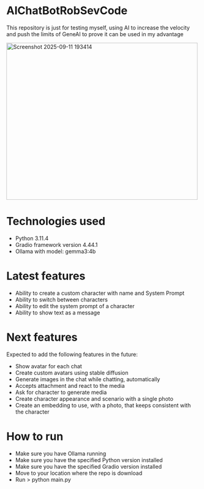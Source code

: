 # AIChatBotRobSevCode
This repository is just for testing myself, using AI to increase the velocity and push the limits of GeneAI to prove it can be used in my advantage

<img width="499" height="410" alt="Screenshot 2025-09-11 193414" src="https://github.com/user-attachments/assets/0035a406-90c0-4f6e-be86-2b44a6481b14" />


# Technologies used
* Python 3.11.4
* Gradio framework version 4.44.1
* Ollama with model: gemma3:4b

# Latest features
* Ability to create a custom character with name and System Prompt
* Ability to switch between characters
* Ability to edit the system prompt of a character
* Ability to show text as a message

# Next features
Expected to add the following features in the future:
* Show avatar for each chat
* Create custom avatars using stable diffusion
* Generate images in the chat while chatting, automatically
* Accepts attachment and react to the media
* Ask for character to generate media
* Create character appearance and scenario with a single photo
* Create an embedding to use, with a photo, that keeps consistent with the character

# How to run
* Make sure you have Ollama running
* Make sure you have the specified Python version installed
* Make sure you have the specified Gradio version installed
* Move to your location where the repo is download
* Run > python main.py
